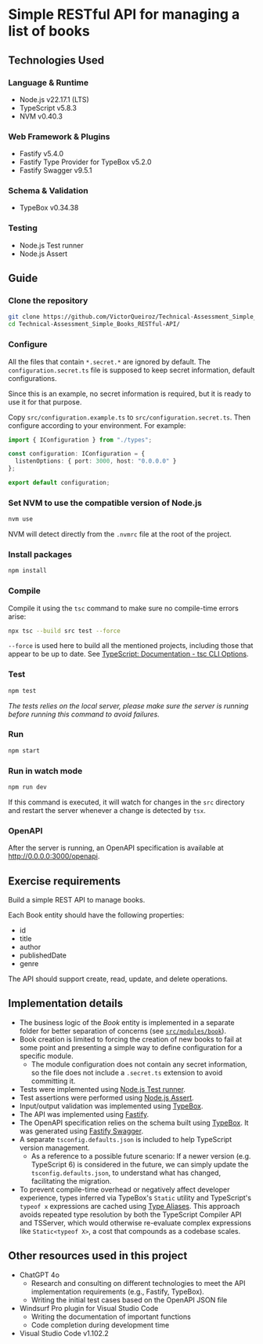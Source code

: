 # Simple RESTful API for managing a list of books

## Technologies Used

### Language & Runtime

- Node.js v22.17.1 (LTS)
- TypeScript v5.8.3
- NVM v0.40.3

### Web Framework & Plugins

- Fastify v5.4.0
- Fastify Type Provider for TypeBox v5.2.0
- Fastify Swagger v9.5.1

### Schema & Validation

- TypeBox v0.34.38

### Testing

- Node.js Test runner
- Node.js Assert

## Guide

### Clone the repository

```sh
git clone https://github.com/VictorQueiroz/Technical-Assessment_Simple_Books_RESTful-API
cd Technical-Assessment_Simple_Books_RESTful-API/
```

### Configure

All the files that contain `*.secret.*` are ignored by default. The
`configuration.secret.ts` file is supposed to keep secret information, default
configurations.

Since this is an example, no secret information is required, but it is ready to
use it for that purpose.

Copy `src/configuration.example.ts` to `src/configuration.secret.ts`. Then
configure according to your environment. For example:

```ts
import { IConfiguration } from "./types";

const configuration: IConfiguration = {
  listenOptions: { port: 3000, host: "0.0.0.0" }
};

export default configuration;
```

### Set NVM to use the compatible version of Node.js

```sh
nvm use
```

NVM will detect directly from the `.nvmrc` file at the root of the project.

### Install packages

```sh
npm install
```

### Compile

Compile it using the `tsc` command to make sure no compile-time errors arise:

```sh
npx tsc --build src test --force
```

`--force` is used here to build all the mentioned projects, including those that
appear to be up to date. See
[TypeScript: Documentation - tsc CLI Options](https://www.typescriptlang.org/docs/handbook/compiler-options.html#compiler-options).

### Test

```sh
npm test
```

_The tests relies on the local server, please make sure the server is running
before running this command to avoid failures._

### Run

```sh
npm start
```

### Run in watch mode

```sh
npm run dev
```

If this command is executed, it will watch for changes in the `src` directory and restart the server whenever a change is detected by `tsx`.

### OpenAPI

After the server is running, an OpenAPI specification is available at
http://0.0.0.0:3000/openapi.

## Exercise requirements

Build a simple REST API to manage books.

Each Book entity should have the following properties:

- id
- title
- author
- publishedDate
- genre

The API should support create, read, update, and delete operations.

## Implementation details

- The business logic of the _Book_ entity is implemented in a separate folder
  for better separation of concerns (see
  [`src/modules/book`](src/modules/book)).
- Book creation is limited to forcing the creation of new books to fail at some point and presenting a simple way to define configuration for a specific module.
  - The module configuration does not contain any secret information, so the
    file does not include a `.secret.ts` extension to avoid committing it.
- Tests were implemented using
  [Node.js Test runner](https://nodejs.org/docs/latest-v22.x/api/test.html).
- Test assertions were performed using
  [Node.js Assert](https://nodejs.org/docs/latest-v22.x/api/assert.html).
- Input/output validation was implemented using
  [TypeBox](https://sinclairt.github.io/typebox/).
- The API was implemented using [Fastify](https://www.fastify.io/).
- The OpenAPI specification relies on the schema built using
  [TypeBox](https://sinclairt.github.io/typebox/). It was generated using
  [Fastify Swagger](https://github.com/fastify/fastify-swagger).
- A separate `tsconfig.defaults.json` is included to help TypeScript version
  management.
  - As a reference to a possible future scenario: If a newer version (e.g.
    TypeScript 6) is considered in the future, we can simply update the
    `tsconfig.defaults.json`, to understand what has changed, facilitating the
    migration.
- To prevent compile-time overhead or negatively affect developer experience, types inferred via TypeBox's `Static` utility and TypeScript's `typeof x` expressions are cached using [Type Aliases](https://www.typescriptlang.org/docs/handbook/2/everyday-types.html#type-aliases). This approach avoids repeated type resolution by both the TypeScript Compiler API and TSServer, which would otherwise re-evaluate complex expressions like `Static<typeof X>`, a cost that compounds as a codebase scales.

## Other resources used in this project

- ChatGPT 4o
  - Research and consulting on different technologies to meet the API
    implementation requirements (e.g., Fastify, TypeBox).
  - Writing the initial test cases based on the OpenAPI JSON file
- Windsurf Pro plugin for Visual Studio Code
  - Writing the documentation of important functions
  - Code completion during development time
- Visual Studio Code v1.102.2
